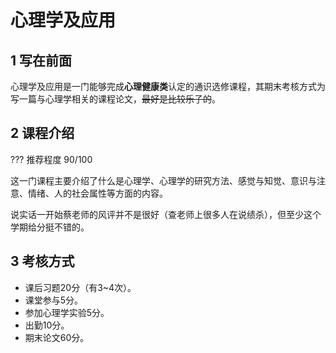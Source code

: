 # 心理学及应用
## 1 写在前面
心理学及应用是一门能够完成**心理健康类**认定的通识选修课程，其期末考核方式为写一篇与心理学相关的课程论文，~~最好是比较乐子的~~。
## 2 课程介绍
??? 推荐程度
    90/100

这一门课程主要介绍了什么是心理学、心理学的研究方法、感觉与知觉、意识与注意、情绪、人的社会属性等方面的内容。

说实话一开始蔡老师的风评并不是很好（查老师上很多人在说绩杀），但至少这个学期给分挺不错的。
## 3 考核方式
- 课后习题20分（有3\~4次）。
- 课堂参与5分。
- 参加心理学实验5分。
- 出勤10分。
- 期末论文60分。